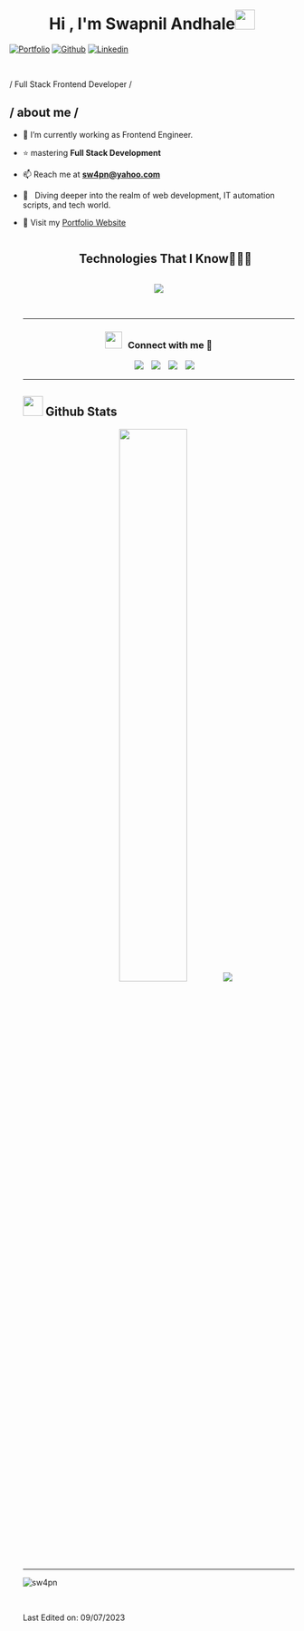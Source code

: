 
<h1 align="center"><b>Hi , I'm Swapnil Andhale</b><img src="https://media.giphy.com/media/hvRJCLFzcasrR4ia7z/giphy.gif" width="35"></h1>

<!-- Your badges
You can use the website to generate badges: https://shields.io/
-->

[![Portfolio](https://img.shields.io/badge/-Portfolio-red?style=flat&logo=appveyor&logoColor=white)](https://www.swapnilandhale.dev)
[![Github](https://img.shields.io/badge/-Github-000?style=flat&logo=Github&logoColor=white)](https://github.com/sw4pn)
[![Linkedin](https://img.shields.io/badge/-LinkedIn-blue?style=flat&logo=Linkedin&logoColor=white)](https://www.linkedin.com/in/swapnil-andhale/)

&nbsp;

/ Full Stack Frontend Developer /
<!--
<p align="center">
	<img src="https://readme-typing-svg.herokuapp.com?font=Time+New+Roman&color=cyan&size=25&center=true&vCenter=true&width=600&height=100&lines=Front-End+Developer;Self-taught+Developer;Expertise+in+ReactJS;TypeScript+TailwindCSS+NodeJS,ExpressJS;Mastering+Full-Stack-Development;Love+to+learn+and+Master+new+stuff..<3">
</p>
-->

<h2> / about me /</h2>

- 🌱 I’m currently working as Frontend Engineer.

- ⭐ mastering **Full Stack Development**

- 📫 Reach me at **sw4pn@yahoo.com**


- 💭 &nbsp; Diving deeper into the realm of web development, IT automation scripts, and tech world.

- 🔗  Visit my [Portfolio Website](https://www.swapnilandhale.dev)
  
  <!---
-  👾 Fun Fact: my curiosity about computers got me here from civil engineering, non-tech background.
 --->

- 🤔 I’m looking for **Remote Job** with better opportunity


- 💬 Ask me about Anything [here](https://github.com/sw4pn/sw4pn/issues/new)! I am happy to help.


<p>&nbsp;</p>

---

<!--h1 without bottom border-->
<div id="user-content-toc">
  <ul align="center">
    <summary><h2 style="display: inline-block">Technologies That I Know👨🏻‍💻</h2></summary>
  </ul>
</div>
<!--tech stack icons-->
<p align="center">
    <img src="https://skillicons.dev/icons?i=html,css,js,ts,nodejs,react,redux,tailwind,nextjs,bootstrap,git,github,figma,express,nestjs,postgres,mongodb,mysql,postman,linux,firebase,java,kotlin,md,py,vscode,android,API&perline=10" />
  
</p>
<br/>

-----

<h3 align="center" > <img src="https://media.giphy.com/media/iY8CRBdQXODJSCERIr/giphy.gif" width="30" height="30" style="margin-right: 10px;">Connect with me 🤝 </h3>

<p align="center">

 <div align="center"  class="icons-social" style="margin-left: 10px;">
        <a style="margin-left: 10px;"  target="_blank" href="https://www.linkedin.com/in/swapnil-andhale/">
			<img src="https://img.icons8.com/doodle/40/000000/linkedin--v2.png"></a>
        <a style="margin-left: 10px;" target="_blank" href="https://github.com/sw4pn">
		<img src="https://img.icons8.com/doodle/40/000000/github--v1.png"></a>
		<a style="margin-left: 10px;" target="_blank" href="https://stackoverflow.com/users/10904108/sw4pn?tab=profile">
				<img src="https://img.icons8.com/external-tal-revivo-color-tal-revivo/40/000000/external-stack-overflow-is-a-question-and-answer-site-for-professional-logo-color-tal-revivo.png"></a>
<!-- 	   <a style="margin-left: 10px;" target="_blank" href="https://dev.to/100rabhcsmc">
					<img src="https://img.icons8.com/external-sketchy-juicy-fish/0.6x/external-blog-online-services-sketchy-sketchy-juicy-fish.png"></a>
        <a style="margin-left: 10px;" target="_blank" href="https://instagram.com/100rabhch">
			<img src="https://img.icons8.com/doodle/40/000000/instagram-new--v2.png"></a> -->
		<a style="margin-left: 10px;" target="_blank" href="https://twitter.com/_sw4pnil">
			<img src="https://img.icons8.com/doodle/1x/twitter-squared--v2.png" ></a>
<!-- 		<a style="margin-left: 10px;" target="_blank" href="https://www.youtube.com/channel/UC-ZdNkKNHC6KguDqNFKO2Nw?view_as=subscriber">
				<img src="https://img.icons8.com/doodle/1x/youtube--v2.png" ></a>
		<a style="margin-left: 5px;" target="_blank" href="https://github.com/100rabhcsmc/Me.io/blob/master/01SaurabhChavanReactNativeResume.pdf">
					<img src="https://img.icons8.com/plasticine/0.5x/resume.png" ></a>
  <a href="https://www.upwork.com/freelancers/~01b76da506f37dac94" target="blank"><img align="center"
      src="https://upload.wikimedia.org/wikipedia/commons/d/d2/Upwork-logo.svg"
      alt="Viral Bhadeshiya" height="30" width="auto" /></a> -->
      </div>

</p>

-----

## <img src="https://media.giphy.com/media/iY8CRBdQXODJSCERIr/giphy.gif" width="35"><b> Github Stats </b>
 

<p align="center">
	<!-- 
  <img height="50%" width="auto" src ="https://github-readme-stats.vercel.app/api?username=sw4pn&show_icons=true&count_private=true&theme=darcula&hide_border=true&bg_color=00000000">
	-->
  <img height="50%" width="auto" src ="https://github-readme-stats.vercel.app/api/top-langs/?username=sw4pn&layout=compact&hide_border=true&theme=darcula&bg_color=00000000&langs_count=6&hide=jupyter%20notebook,tex,css,php">
  <img src ="https://github-readme-streak-stats.herokuapp.com?user=sw4pn&theme=darcula&hide_border=true&background=FFFFFF00">
  <br>
  <br>
 </p>

<br>
<!--
<details><summary> <h3> :trophy: Git profile Trophies </h3></summary>	
<p align="center"> <a href="https://github.com/sw4pn/github-profile-trophy"><img src="https://github-profile-trophy.vercel.app/?username=sw4pn&layout=compact&theme=tokyonight&column=4&margin-w=15&margin-h=15" alt="sw4pn github trophies" /></a> </p>
-->

<!--
[![@sw4pn's Holopin board](https://holopin.io/api/user/board?user=sw4pn)](https://holopin.io/@sw4pn)
-->

</details>

<!--
-----

<details><summary><h3> :open_file_folder: My Repositories </h3></summary>

----
	
<div>
  <p align="center">
    
	<a href="https://github.com/sw4pn/AirClone-Nextjs-Airbnb-Clone-Project">
      		<img src="https://github-readme-stats.vercel.app/api/pin/?username=7oSkaaa&repo=LeetCode_DailyChallenge_2023&theme=tokyonight" alt="GitHub Stats" />
    	</a>
	<a href="https://github.com/sw4pn/LivChat-Realtime-Chat-React-Firebase">
      		<img src="https://github-readme-stats.vercel.app/api/pin/?username=7oSkaaa&repo=Ahmed-Hossam&theme=tokyonight" alt="GitHub Stats" />
    	</a>
    	<a href="https://github.com/sw4pn/zmart-ecommerce">
      		<img src="https://github-readme-stats.vercel.app/api/pin/?username=7oSkaaa&repo=Strees_Testing&theme=tokyonight" alt="GitHub Stats" />
    	</a>
    	<a href="https://github.com/sw4pn/React-Calculator-Class-Based">
      		<img src="https://github-readme-stats.vercel.app/api/pin/?username=7oSkaaa&repo=CP-Templates&theme=tokyonight" alt="GitHub Stats" />
    	</a>
  </p>
</div>
</details>
-->
	
<!--
## 🐍 A Snake Eating My Contributions Graph
	
<p align = "center">

<picture>
  <source media="(prefers-color-scheme: dark)" srcset="https://raw.githubusercontent.com/sw4pn/sw4pn/output/github-contribution-grid-snake-dark.svg">
  <source media="(prefers-color-scheme: light)" srcset="https://raw.githubusercontent.com/sw4pn/sw4pn/output/github-contribution-grid-snake.svg">
  <img alt="github contribution grid snake animation" src="https://raw.githubusercontent.com/sw4pn/sw4pn/output/github-contribution-grid-snake.svg">
</picture>
-->
<!--
<img src = "https://github.com/sw4pn/sw4pn/grid-contribution-grid-snakfe.svg" alt = "Snake Game"/>

![Snake Game Animation](https://raw.githubusercontent.com/sw4pn/output/github-contribution-grid-snake.svg)
-->
</p>

-----

<p align="left"> <img src="https://komarev.com/ghpvc/?username=sw4pn&label=Profile%20views&color=0e75b6&style=flat" alt="sw4pn" /> </p>

</br>

Last Edited on: 09/07/2023

<!--
**sw4pn/sw4pn** is a ✨ _special_ ✨ repository because its `README.md` (this file) appears on your GitHub profile.

Here are some ideas to get you started:

- 🔭 I’m currently working on ...
- 🌱 I’m currently learning ...
- 👯 I’m looking to collaborate on ...
- 🤔 I’m looking for help with ...
- 💬 Ask me about ...
- 📫 How to reach me: ...
- 😄 Pronouns: ...
- ⚡ Fun fact: ...
-->
